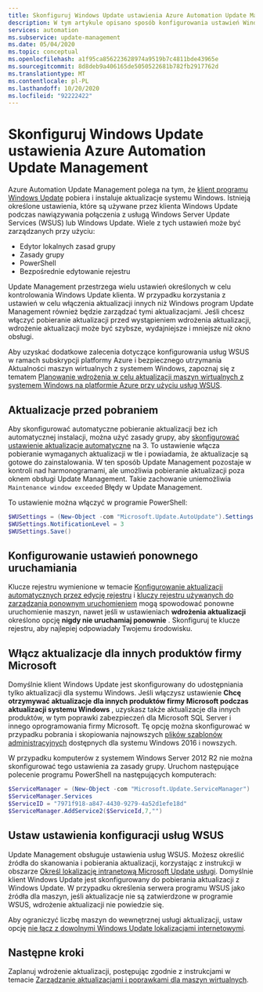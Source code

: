 ```yaml
---
title: Skonfiguruj Windows Update ustawienia Azure Automation Update Management
description: W tym artykule opisano sposób konfigurowania ustawień Windows Update do pracy z Azure Automation Update Management.
services: automation
ms.subservice: update-management
ms.date: 05/04/2020
ms.topic: conceptual
ms.openlocfilehash: a1f95ca856223628974a9519b7c4811bde43965e
ms.sourcegitcommit: 8d8deb9a406165de5050522681b782fb2917762d
ms.translationtype: MT
ms.contentlocale: pl-PL
ms.lasthandoff: 10/20/2020
ms.locfileid: "92222422"
---
```

# <a name="configure-windows-update-settings-for-azure-automation-update-management"></a>Skonfiguruj Windows Update ustawienia Azure Automation Update Management

Azure Automation Update Management polega na tym, że [klient programu Windows Update](/windows/deployment/update/windows-update-overview) pobiera i instaluje aktualizacje systemu Windows. Istnieją określone ustawienia, które są używane przez klienta Windows Update podczas nawiązywania połączenia z usługą Windows Server Update Services (WSUS) lub Windows Update. Wiele z tych ustawień może być zarządzanych przy użyciu:

- Edytor lokalnych zasad grupy
- Zasady grupy
- PowerShell
- Bezpośrednie edytowanie rejestru

Update Management przestrzega wielu ustawień określonych w celu kontrolowania Windows Update klienta. W przypadku korzystania z ustawień w celu włączenia aktualizacji innych niż Windows program Update Management również będzie zarządzać tymi aktualizacjami. Jeśli chcesz włączyć pobieranie aktualizacji przed wystąpieniem wdrożenia aktualizacji, wdrożenie aktualizacji może być szybsze, wydajniejsze i mniejsze niż okno obsługi.

Aby uzyskać dodatkowe zalecenia dotyczące konfigurowania usług WSUS w ramach subskrypcji platformy Azure i bezpiecznego utrzymania Aktualności maszyn wirtualnych z systemem Windows, zapoznaj się z tematem [Planowanie wdrożenia w celu aktualizacji maszyn wirtualnych z systemem Windows na platformie Azure przy użyciu usług WSUS](/azure/architecture/example-scenario/wsus/).

## <a name="pre-download-updates"></a>Aktualizacje przed pobraniem

Aby skonfigurować automatyczne pobieranie aktualizacji bez ich automatycznej instalacji, można użyć zasady grupy, aby [skonfigurować ustawienie aktualizacje automatyczne](/windows-server/administration/windows-server-update-services/deploy/4-configure-group-policy-settings-for-automatic-updates##configure-automatic-updates) na 3. To ustawienie włącza pobieranie wymaganych aktualizacji w tle i powiadamia, że aktualizacje są gotowe do zainstalowania. W ten sposób Update Management pozostaje w kontroli nad harmonogramami, ale umożliwia pobieranie aktualizacji poza oknem obsługi Update Management. Takie zachowanie uniemożliwia `Maintenance window exceeded` Błędy w Update Management.

To ustawienie można włączyć w programie PowerShell:

```powershell
$WUSettings = (New-Object -com "Microsoft.Update.AutoUpdate").Settings
$WUSettings.NotificationLevel = 3
$WUSettings.Save()
```

## <a name="configure-reboot-settings"></a>Konfigurowanie ustawień ponownego uruchamiania

Klucze rejestru wymienione w temacie [Konfigurowanie aktualizacji automatycznych przez edycję rejestru](/windows/deployment/update/waas-wu-settings#configuring-automatic-updates-by-editing-the-registry) i [kluczy rejestru używanych do zarządzania ponownym uruchomieniem](/windows/deployment/update/waas-restart#registry-keys-used-to-manage-restart) mogą spowodować ponowne uruchomienie maszyn, nawet jeśli w ustawieniach **wdrożenia aktualizacji** określono opcję **nigdy nie uruchamiaj ponownie** . Skonfiguruj te klucze rejestru, aby najlepiej odpowiadały Twojemu środowisku.

## <a name="enable-updates-for-other-microsoft-products"></a>Włącz aktualizacje dla innych produktów firmy Microsoft

Domyślnie klient Windows Update jest skonfigurowany do udostępniania tylko aktualizacji dla systemu Windows. Jeśli włączysz ustawienie **Chcę otrzymywać aktualizacje dla innych produktów firmy Microsoft podczas aktualizacji systemu Windows** , uzyskasz także aktualizacje dla innych produktów, w tym poprawki zabezpieczeń dla Microsoft SQL Server i innego oprogramowania firmy Microsoft. Tę opcję można skonfigurować w przypadku pobrania i skopiowania najnowszych [plików szablonów administracyjnych](https://support.microsoft.com/help/3087759/how-to-create-and-manage-the-central-store-for-group-policy-administra) dostępnych dla systemu Windows 2016 i nowszych.

W przypadku komputerów z systemem Windows Server 2012 R2 nie można skonfigurować tego ustawienia za zasady grupy. Uruchom następujące polecenie programu PowerShell na następujących komputerach:

```powershell
$ServiceManager = (New-Object -com "Microsoft.Update.ServiceManager")
$ServiceManager.Services
$ServiceID = "7971f918-a847-4430-9279-4a52d1efe18d"
$ServiceManager.AddService2($ServiceId,7,"")
```

## <a name="make-wsus-configuration-settings"></a>Ustaw ustawienia konfiguracji usług WSUS

Update Management obsługuje ustawienia usług WSUS. Możesz określić źródła do skanowania i pobierania aktualizacji, korzystając z instrukcji w obszarze [Określ lokalizację intranetową Microsoft Update usługi](/windows/deployment/update/waas-wu-settings#specify-intranet-microsoft-update-service-location). Domyślnie klient Windows Update jest skonfigurowany do pobierania aktualizacji z Windows Update. W przypadku określenia serwera programu WSUS jako źródła dla maszyn, jeśli aktualizacje nie są zatwierdzone w programie WSUS, wdrożenie aktualizacji nie powiedzie się. 

Aby ograniczyć liczbę maszyn do wewnętrznej usługi aktualizacji, ustaw opcję [nie łącz z dowolnymi Windows Update lokalizacjami internetowymi](/windows-server/administration/windows-server-update-services/deploy/4-configure-group-policy-settings-for-automatic-updates#do-not-connect-to-any-windows-update-internet-locations).

## <a name="next-steps"></a>Następne kroki

Zaplanuj wdrożenie aktualizacji, postępując zgodnie z instrukcjami w temacie [Zarządzanie aktualizacjami i poprawkami dla maszyn wirtualnych](manage-updates-for-vm.md).
